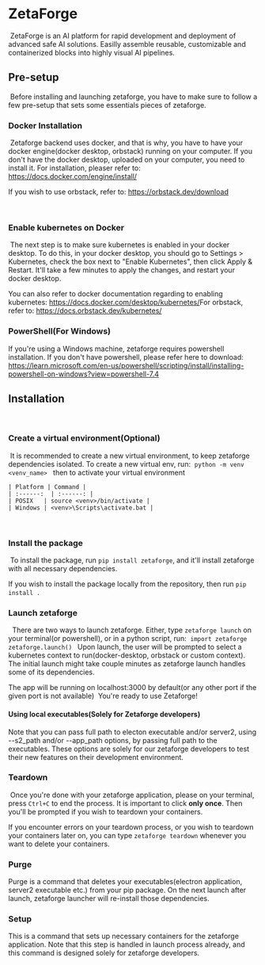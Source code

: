 # ZetaForge
​
ZetaForge is an AI platform for rapid development and deployment of advanced safe AI solutions. Easilly assemble reusable, customizable and containerized blocks into highly visual AI pipelines.
​
## Pre-setup
​
Before installing and launching zetaforge, you have to make sure to follow a few pre-setup that sets some essentials pieces of zetaforge.
​
​
### Docker Installation
​
Zetaforge backend uses docker, and that is why, you have to have your docker engine(docker desktop, orbstack) running on your computer.
​
If you don't have the docker desktop, uploaded on your computer, you need to install it. For installation,
pleaser refer to: https://docs.docker.com/engine/install/

If you wish to use orbstack, refer to: https://orbstack.dev/download



​
### Enable kubernetes on Docker
​
The next step is to make sure kubernetes is enabled in your docker desktop. To do this, in your docker desktop, you should go to Settings > Kubernetes, check the box next to "Enable Kubernetes", then click Apply & Restart. It'll take a few minutes to apply the changes, and restart your docker desktop. 

You can also refer to docker documentation regarding to enabling kubernetes: https://docs.docker.com/desktop/kubernetes/
​
For orbstack, refer to: https://docs.orbstack.dev/kubernetes/

### PowerShell(For Windows)

If you're using a Windows machine, zetaforge requires powershell installation. If you don't have powershell, please refer here to download: https://learn.microsoft.com/en-us/powershell/scripting/install/installing-powershell-on-windows?view=powershell-7.4

## Installation
​
### Create a virtual environment(Optional)
​
It is recommended to create a new virtual environment, to keep zetaforge dependencies isolated. 
To create a new virtual env, run: 
​
​
`python -m venv <venv_name>`
​
​
then to activate your virtual environment
    
    | Platform | Command |
    | :------:  | :------: |
    | POSIX   | source <venv>/bin/activate |
    | Windows | <venv>\Scripts\activate.bat |
​
### Install the package
​
To install the package, run `pip install zetaforge`, and it'll install zetaforge with all necessary dependencies.

If you wish to install the package locally from the repository, then run `pip install .`
​
### Launch zetaforge
​
​
There are two ways to launch zetaforge. Either, type `zetaforge launch` on your terminal(or powershell), or in a python script, run:
​
`import zetaforge
zetaforge.launch()
`
Upon launch, the user will be prompted to select a kubernetes context to run(docker-desktop, orbstack or custom context). The initial launch might take couple minutes as zetaforge launch handles some of its dependencies.

The app will be running on localhost:3000 by default(or any other port if the given port is not available)
​
You're ready to use Zetaforge!

#### Using local executables(Solely for Zetaforge developers)

Note that you can pass full path to electon executable and/or server2, using --s2_path and/or --app_path options, by passing full path to the executables. These options are solely for our zetaforge developers to test their new features on their development environment.
​​
### Teardown
​
Once you're done with your zetaforge application, please on your terminal, press `Ctrl+C` to end the process. It is important to click **only once**. Then you'll be prompted if you wish to teardown your containers.

If you encounter errors on your teardown process, or you wish to teardown your containers later on, you can type `zetaforge teardown` whenever you want to delete your containers.


### Purge

Purge is a command that deletes your executables(electron application, server2 executable etc.) from your pip package. On the next launch after launch,  zetaforge launcher will re-install those dependencies. 

### Setup

This is a command that sets up necessary containers for the zetaforge application. Note that this step is handled in launch process already, and this command is designed solely for zetaforge developers. 


​